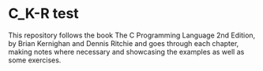 # C_K-R test

This repository follows the book The C Programming Language 2nd Edition,
by 	Brian Kernighan and Dennis Ritchie
and goes through each chapter, making notes where necessary and showcasing
the examples as well as some exercises.
